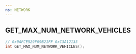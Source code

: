 ```yaml
---
ns: NETWORK
---
```

## GET_MAX_NUM_NETWORK_VEHICLES

```c
// 0x0AFCE529F69B21FF 0xC3A12135
int GET_MAX_NUM_NETWORK_VEHICLES();
```

